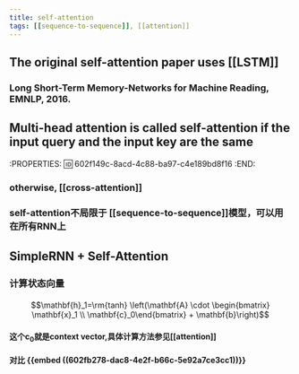 ```yaml
---
title: self-attention
tags: [[sequence-to-sequence]], [[attention]]
---
```


## The original self-attention paper uses [[LSTM]]
### Long Short-Term Memory-Networks for Machine Reading, EMNLP, 2016.
## Multi-head attention is called self-attention if the input query and the input key are the same
:PROPERTIES:
:id: 602f149c-8acd-4c88-ba97-c4e189bd8f16
:END:
### otherwise, [[cross-attention]]
### self-attention不局限于 [[sequence-to-sequence]]模型，可以用在所有RNN上
## SimpleRNN + Self-Attention
### 计算状态向量
####
$$\mathbf{h}_1=\rm{tanh} \left(\mathbf{A} \cdot \begin{bmatrix} \mathbf{x}_1 \\ \mathbf{c}_0\end{bmatrix} + \mathbf{b}\right)$$
#### 这个$\mathbf{c}_0$就是context vector,具体计算方法参见[[attention]]
#### 对比 {{embed ((602fb278-dac8-4e2f-b66c-5e92a7ce3cc1))}}
####
